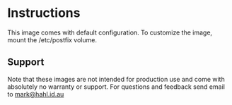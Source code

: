 # Instructions
This image comes with default configuration. To customize the image, mount the /etc/postfix volume.

## Support
Note that these images are not intended for production use and come with absolutely no warranty or support. For questions and feedback send email to mark@hahl.id.au
